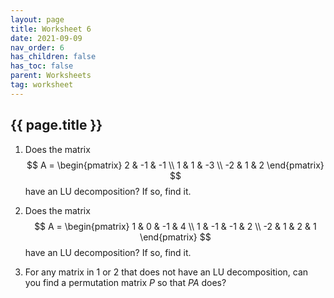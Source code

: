 ```yaml
---
layout: page
title: Worksheet 6
date: 2021-09-09
nav_order: 6
has_children: false
has_toc: false
parent: Worksheets
tag: worksheet
---
```


## {{ page.title }}

1. Does the matrix
$$
    A =
    \begin{pmatrix}
        2 & -1 & -1 \\
        1 & 1 & -3 \\
        -2 & 1 & 2 
    \end{pmatrix}
$$
have an LU decomposition? If so, find it. 

2. Does the matrix
$$
    A = 
    \begin{pmatrix}
        1 & 0 & -1 & 4 \\
        1 & -1 & -1 & 2 \\
        -2 & 1 & 2 & 1
    \end{pmatrix}
$$
have an LU decomposition? If so, find it.

3. For any matrix in 1 or 2 that does not have an LU decomposition, can you find a 
permutation matrix $P$ so that $PA$ does? 